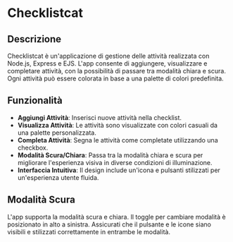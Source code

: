 # Checklistcat

## Descrizione

Checklistcat è un'applicazione di gestione delle attività realizzata con Node.js, Express e EJS. L'app consente di aggiungere, visualizzare e completare attività, con la possibilità di passare tra modalità chiara e scura. Ogni attività può essere colorata in base a una palette di colori predefinita.

## Funzionalità

- **Aggiungi Attività**: Inserisci nuove attività nella checklist.
- **Visualizza Attività**: Le attività sono visualizzate con colori casuali da una palette personalizzata.
- **Completa Attività**: Segna le attività come completate utilizzando una checkbox.
- **Modalità Scura/Chiara**: Passa tra la modalità chiara e scura per migliorare l'esperienza visiva in diverse condizioni di illuminazione.
- **Interfaccia Intuitiva**: Il design include un'icona e pulsanti stilizzati per un'esperienza utente fluida.

## Modalità Scura

L'app supporta la modalità scura e chiara. Il toggle per cambiare modalità è posizionato in alto a sinistra. Assicurati che il pulsante e le icone siano visibili e stilizzati correttamente in entrambe le modalità.
